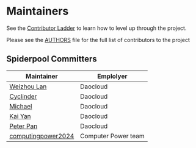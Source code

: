 # Maintainers

See the [Contributor Ladder](https://github.com/spidernet-io/community/blob/main/CONTRIBUTOR-LADDER.md) to learn how to level up through the project.

Please see the [AUTHORS](./AUTHORS) file for the full list of contributors to the project

## Spiderpool Committers

| Maintainer                                        | Emplolyer           |
|---------------------------------------------------|---------------------|
| [Weizhou Lan](https://github.com/weizhoublue)     | Daocloud            |
| [Cyclinder](https://github.com/cyclinder )        | Daocloud            |
| [Michael](https://github.com/windsonsea)          | Daocloud            |
| [Kai Yan](https://github.com/yankay)              | Daocloud            |
| [Peter Pan](https://github.com/panpan0000)        | Daocloud            |
| [computingpower2024](617239166@qq.com)            | Computer Power team |
